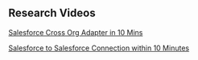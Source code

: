 ## Research Videos

[Salesforce Cross Org Adapter in 10 Mins](https://www.youtube.com/watch?v=zWfMJPLEHV8&t=1s)

[Salesforce to Salesforce Connection within 10 Minutes](https://www.youtube.com/watch?v=vAkaxkP3Nc4)
